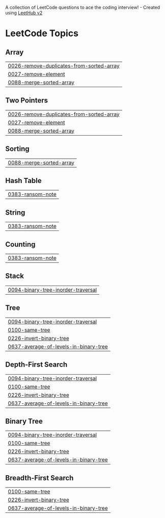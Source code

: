 A collection of LeetCode questions to ace the coding interview! - Created using [LeetHub v2](https://github.com/arunbhardwaj/LeetHub-2.0)
<!---LeetCode Topics Start-->
# LeetCode Topics
## Array
|  |
| ------- |
| [0026-remove-duplicates-from-sorted-array](https://github.com/ieunseo/spring/tree/master/0026-remove-duplicates-from-sorted-array) |
| [0027-remove-element](https://github.com/ieunseo/spring/tree/master/0027-remove-element) |
| [0088-merge-sorted-array](https://github.com/ieunseo/spring/tree/master/0088-merge-sorted-array) |
## Two Pointers
|  |
| ------- |
| [0026-remove-duplicates-from-sorted-array](https://github.com/ieunseo/spring/tree/master/0026-remove-duplicates-from-sorted-array) |
| [0027-remove-element](https://github.com/ieunseo/spring/tree/master/0027-remove-element) |
| [0088-merge-sorted-array](https://github.com/ieunseo/spring/tree/master/0088-merge-sorted-array) |
## Sorting
|  |
| ------- |
| [0088-merge-sorted-array](https://github.com/ieunseo/spring/tree/master/0088-merge-sorted-array) |
## Hash Table
|  |
| ------- |
| [0383-ransom-note](https://github.com/ieunseo/spring/tree/master/0383-ransom-note) |
## String
|  |
| ------- |
| [0383-ransom-note](https://github.com/ieunseo/spring/tree/master/0383-ransom-note) |
## Counting
|  |
| ------- |
| [0383-ransom-note](https://github.com/ieunseo/spring/tree/master/0383-ransom-note) |
## Stack
|  |
| ------- |
| [0094-binary-tree-inorder-traversal](https://github.com/ieunseo/spring/tree/master/0094-binary-tree-inorder-traversal) |
## Tree
|  |
| ------- |
| [0094-binary-tree-inorder-traversal](https://github.com/ieunseo/spring/tree/master/0094-binary-tree-inorder-traversal) |
| [0100-same-tree](https://github.com/ieunseo/java-coding-test/tree/master/0100-same-tree) |
| [0226-invert-binary-tree](https://github.com/ieunseo/spring/tree/master/0226-invert-binary-tree) |
| [0637-average-of-levels-in-binary-tree](https://github.com/ieunseo/spring/tree/master/0637-average-of-levels-in-binary-tree) |
## Depth-First Search
|  |
| ------- |
| [0094-binary-tree-inorder-traversal](https://github.com/ieunseo/spring/tree/master/0094-binary-tree-inorder-traversal) |
| [0100-same-tree](https://github.com/ieunseo/java-coding-test/tree/master/0100-same-tree) |
| [0226-invert-binary-tree](https://github.com/ieunseo/spring/tree/master/0226-invert-binary-tree) |
| [0637-average-of-levels-in-binary-tree](https://github.com/ieunseo/spring/tree/master/0637-average-of-levels-in-binary-tree) |
## Binary Tree
|  |
| ------- |
| [0094-binary-tree-inorder-traversal](https://github.com/ieunseo/spring/tree/master/0094-binary-tree-inorder-traversal) |
| [0100-same-tree](https://github.com/ieunseo/java-coding-test/tree/master/0100-same-tree) |
| [0226-invert-binary-tree](https://github.com/ieunseo/spring/tree/master/0226-invert-binary-tree) |
| [0637-average-of-levels-in-binary-tree](https://github.com/ieunseo/spring/tree/master/0637-average-of-levels-in-binary-tree) |
## Breadth-First Search
|  |  
| ------- |
| [0100-same-tree](https://github.com/ieunseo/java-coding-test/tree/master/0100-same-tree) |
| [0226-invert-binary-tree](https://github.com/ieunseo/spring/tree/master/0226-invert-binary-tree) |
| [0637-average-of-levels-in-binary-tree](https://github.com/ieunseo/spring/tree/master/0637-average-of-levels-in-binary-tree) |
<!---LeetCode Topics End-->
